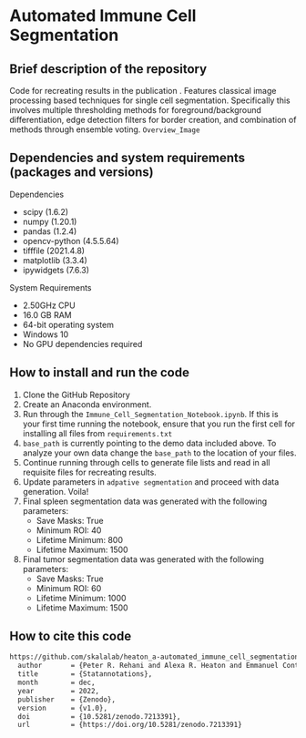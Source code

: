 # Automated Immune Cell Segmentation

## Brief description of the repository

Code for recreating results in the publication <INSERT FINAL PAPER NAME>. Features classical image processing based techniques for single cell segmentation. Specifically this involves multiple thresholding methods for foreground/background differentiation, edge detection filters for border creation, and combination of methods through ensemble voting. `Overview_Image`

## Dependencies and system requirements (packages and versions)

Dependencies
* scipy (1.6.2)
* numpy (1.20.1)
* pandas (1.2.4)
* opencv-python (4.5.5.64)
* tifffile (2021.4.8)
* matplotlib (3.3.4)
* ipywidgets (7.6.3)
  
System Requirements
* 2.50GHz CPU
* 16.0 GB RAM
* 64-bit operating system
* Windows 10
* No GPU dependencies required

## How to install and run the code

1. Clone the GitHub Repository
2. Create an Anaconda environment.
3. Run through the `Immune_Cell_Segmentation_Notebook.ipynb`. If this is your first time running the notebook, ensure that you run the first cell for installing all files from `requirements.txt`
4. `base_path` is currently pointing to the demo data included above. To analyze your own data change the `base_path` to the location of your files. 
5. Continue running through cells to generate file lists and read in all requisite files for recreating results. 
6. Update parameters in `adpative segmentation` and proceed with data generation. Voila!  
7. Final spleen segmentation data was generated with the following parameters: 
    * Save Masks: True
    * Minimum ROI: 40
    * Lifetime Minimum: 800
    * Lifetime Maximum: 1500
8. Final tumor segmentation data was generated with the following parameters:
    * Save Masks: True
    * Minimum ROI: 60
    * Lifetime Minimum: 1000
    * Lifetime Maximum: 1500

## How to cite this code

```tex
https://github.com/skalalab/heaton_a-automated_immune_cell_segmentation.git@software{Peter_R_Rehani_2022_7213391},
  author       = {Peter R. Rehani and Alexa R. Heaton and Emmanuel Contreras Guzman and Melissa C. Skala},
  title        = {Statannotations},
  month        = dec,
  year         = 2022,
  publisher    = {Zenodo},
  version      = {v1.0},
  doi          = {10.5281/zenodo.7213391},
  url          = {https://doi.org/10.5281/zenodo.7213391}
```
